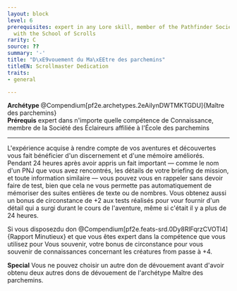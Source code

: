 ```yaml
---
layout: block
level: 6
prerequisites: expert in any Lore skill, member of the Pathfinder Society affiliated
  with the School of Scrolls
rarity: C
source: ??
summary: '-'
title: "D\xE9vouement du Ma\xEEtre des parchemins"
titleEN: Scrollmaster Dedication
traits:
- general

---
```


<div><strong>Archétype </strong>@Compendium[pf2e.archetypes.2eAiIynDWTMKTGDU]{Maître des parchemins}</div>
<div><span id="ctl00_MainContent_DetailedOutput"><strong>Prérequis</strong> expert dans n'importe quelle compétence de Connaissance, membre de la Société des Éclaireurs affiliée à l'École des parchemins<br></span></div>
<hr>
<p>L'expérience acquise à rendre compte de vos aventures et découvertes vous fait bénéficier d'un discernement et d'une mémoire améliorés. Pendant 24 heures après avoir appris un fait important — comme le nom d'un PNJ que vous avez rencontrés, les détails de votre briefing de mission, et toute information similaire — vous pouvez vous en rappeler sans devoir faire de test, bien que cela ne vous permette pas automatiquement de mémoriser des suites entières de texte ou de nombres. Vous obtenez aussi un bonus de circonstance de +2 aux tests réalisés pour vour fournir d'un détail qui a surgi durant le cours de l'aventure, même si c'était il y a plus de 24 heures.</p>
<p>Si vous disposezdu don @Compendium[pf2e.feats-srd.0Dy8RlFqrzCVOTl4]{Rapport Minutieux}&nbsp;et que vous êtes expert dans la compétence que vous utilisez pour Vous souvenir, votre bonus de circonstance pour vous souvenir de connaissances concernant les créatures from passe à +4.</p>
<p><strong>Special</strong> Vous ne pouvez choisir un autre don de dévouement avant d'avoir obtenu deux autres dons de dévouement de l'archétype Maître des parchemins.&nbsp;</p>